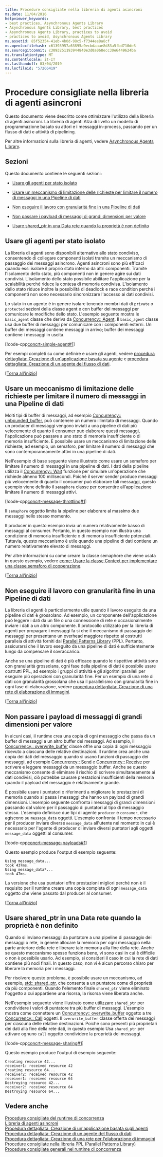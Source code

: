 ```yaml
---
title: Procedure consigliate nella libreria di agenti asincroni
ms.date: 11/04/2016
helpviewer_keywords:
- best practices, Asynchronous Agents Library
- Asynchronous Agents Library, best practices
- Asynchronous Agents Library, practices to avoid
- practices to avoid, Asynchronous Agents Library
ms.assetid: 85f52354-41eb-4b0d-98c5-f7344ee8a8cf
ms.openlocfilehash: c61393957a63895a9ecbdaaae8d83a5fbd710de3
ms.sourcegitcommit: c3093251193944840e3d0a068ecc30e6449624ba
ms.translationtype: MT
ms.contentlocale: it-IT
ms.lasthandoff: 03/04/2019
ms.locfileid: "57266419"
---
```

# <a name="best-practices-in-the-asynchronous-agents-library"></a>Procedure consigliate nella libreria di agenti asincroni

Questo documento viene descritto come ottimizzare l'utilizzo della libreria di agenti asincroni. La libreria di agenti Alza di livello un modello di programmazione basato su attori e i messaggi in-process, passando per un flusso di dati e attività di pipelining.

Per altre informazioni sulla libreria di agenti, vedere [Asynchronous Agents Library](../../parallel/concrt/asynchronous-agents-library.md).

##  <a name="top"></a> Sezioni

Questo documento contiene le seguenti sezioni:

- [Usare gli agenti per stato isolato](#isolation)

- [Usare un meccanismo di limitazione delle richieste per limitare il numero di messaggi in una Pipeline di dati](#throttling)

- [Non eseguire il lavoro con granularità fine in una Pipeline di dati](#fine-grained)

- [Non passare i payload di messaggi di grandi dimensioni per valore](#large-payloads)

- [Usare shared_ptr in una Data rete quando la proprietà è non definito](#ownership)

##  <a name="isolation"></a> Usare gli agenti per stato isolato

La libreria di agenti sono disponibili alternative allo stato condiviso, consentendo di collegare componenti isolati tramite un meccanismo di passaggio dei messaggi asincrono. Agenti asincroni sono più efficaci quando essi isolare il proprio stato interno da altri componenti. Tramite l'isolamento dello stato, più componenti non in genere agire sui dati condivisi. L'isolamento dello stato possibile abilitare l'applicazione per la scalabilità perché riduce la contesa di memoria condivisa. L'isolamento dello stato riduce inoltre la possibilità di deadlock e race condition perché i componenti non sono necessario sincronizzare l'accesso ai dati condivisi.

Lo stato in un agente è in genere isolare tenendo membri dati di `private` o `protected` sezioni della classe agent e con buffer dei messaggi per comunicare le modifiche dello stato. L'esempio seguente mostra le `basic_agent` classe che deriva da [Concurrency:: Agent](../../parallel/concrt/reference/agent-class.md). Il `basic_agent` classe usa due buffer di messaggi per comunicare con i componenti esterni. Un buffer dei messaggi contiene messaggi in arrivo; buffer dei messaggi contiene i messaggi in uscita.

[!code-cpp[concrt-simple-agent#1](../../parallel/concrt/codesnippet/cpp/best-practices-in-the-asynchronous-agents-library_1.cpp)]

Per esempi completi su come definire e usare gli agenti, vedere [procedura dettagliata: Creazione di un'applicazione basata su agente](../../parallel/concrt/walkthrough-creating-an-agent-based-application.md) e [procedura dettagliata: Creazione di un agente del flusso di dati](../../parallel/concrt/walkthrough-creating-a-dataflow-agent.md).

[[Torna all'inizio](#top)]

##  <a name="throttling"></a> Usare un meccanismo di limitazione delle richieste per limitare il numero di messaggi in una Pipeline di dati

Molti tipi di buffer di messaggi, ad esempio [Concurrency:: unbounded_buffer](reference/unbounded-buffer-class.md), può contenere un numero illimitato di messaggi. Quando un producer di messaggi vengono inviati a una pipeline di dati più velocemente di quanto il consumer può elaborare questi messaggi, l'applicazione può passare a uno stato di memoria insufficiente o di memoria insufficiente. È possibile usare un meccanismo di limitazione delle richieste, ad esempio, un semaforo, per limitare il numero di messaggi che sono contemporaneamente attivi in una pipeline di dati.

Nell'esempio di base seguente viene illustrato come usare un semaforo per limitare il numero di messaggi in una pipeline di dati. I dati della pipeline utilizza il [Concurrency:: Wait](reference/concurrency-namespace-functions.md#wait) funzione per simulare un'operazione che richiede almeno 100 millisecondi. Poiché il server sender produce messaggi più velocemente di quanto il consumer può elaborare tali messaggi, questo esempio viene definito il `semaphore` classe per consentire all'applicazione limitare il numero di messaggi attivi.

[!code-cpp[concrt-message-throttling#1](../../parallel/concrt/codesnippet/cpp/best-practices-in-the-asynchronous-agents-library_2.cpp)]

Il `semaphore` oggetto limita la pipeline per elaborare al massimo due messaggi nello stesso momento.

Il producer in questo esempio invia un numero relativamente basso di messaggi al consumer. Pertanto, in questo esempio non illustra una condizione di memoria insufficiente o di memoria insufficiente potenziali. Tuttavia, questo meccanismo è utile quando una pipeline di dati contiene un numero relativamente elevato di messaggi.

Per altre informazioni su come creare la classe semaphore che viene usata in questo esempio, vedere [come: Usare la classe Context per implementare una classe semaforo di cooperazione](../../parallel/concrt/how-to-use-the-context-class-to-implement-a-cooperative-semaphore.md).

[[Torna all'inizio](#top)]

##  <a name="fine-grained"></a> Non eseguire il lavoro con granularità fine in una Pipeline di dati

La libreria di agenti è particolarmente utile quando il lavoro eseguito da una pipeline di dati è grossolano. Ad esempio, un componente dell'applicazione può leggere i dati da un file o una connessione di rete e occasionalmente inviare i dati a un altro componente. Il protocollo utilizzato per la libreria di agenti per propagare i messaggi fa sì che il meccanismo di passaggio dei messaggi per presentano un overhead maggiore rispetto ai costrutti parallela di attività forniti dal [Parallel Patterns Library](../../parallel/concrt/parallel-patterns-library-ppl.md) (PPL). Pertanto, assicurarsi che il lavoro eseguito da una pipeline di dati è sufficientemente lungo da compensare il sovraccarico.

Anche se una pipeline di dati è più efficace quando le rispettive attività sono con granularità grossolana, ogni fase della pipeline di dati è possibile usare costrutti PPL, ad esempio i gruppi di attività e gli algoritmi paralleli per eseguire più operazioni con granularità fine. Per un esempio di una rete di dati con granularità grossolana che usa il parallelismo con granularità fine in ogni fase di elaborazione, vedere [procedura dettagliata: Creazione di una rete di elaborazione di immagini](../../parallel/concrt/walkthrough-creating-an-image-processing-network.md).

[[Torna all'inizio](#top)]

##  <a name="large-payloads"></a> Non passare i payload di messaggi di grandi dimensioni per valore

In alcuni casi, il runtime crea una copia di ogni messaggio che passa da un buffer di messaggi a un altro buffer dei messaggi. Ad esempio, il [Concurrency:: overwrite_buffer](../../parallel/concrt/reference/overwrite-buffer-class.md) classe offre una copia di ogni messaggio ricevuto a ciascuna delle relative destinazioni. Il runtime crea anche una copia dei dati del messaggio quando si usano funzioni di passaggio dei messaggi, ad esempio [Concurrency:: Send](reference/concurrency-namespace-functions.md#send) e [Concurrency:: Receive](reference/concurrency-namespace-functions.md#receive) per scrivere e leggere messaggi da un messaggio buffer. Anche se questo meccanismo consente di eliminare il rischio di scrivere simultaneamente ai dati condivisi, ciò potrebbe causare prestazioni insufficienti della memoria quando il payload del messaggio è relativamente grande.

È possibile usare i puntatori o riferimenti a migliorare le prestazioni di memoria quando si passa i messaggi che hanno un payload di grandi dimensioni. L'esempio seguente confronta i messaggi di grandi dimensioni passando dal valore per il passaggio di puntatori al tipo di messaggio stesso. L'esempio definisce due tipi di agente `producer` e `consumer`, che agiscono su `message_data` oggetti. L'esempio confronta il tempo necessario per il producer inviare diverse `message_data` all'utente nel momento in cui è necessario per l'agente di producer di inviare diversi puntatori agli oggetti `message_data` oggetti al consumer.

[!code-cpp[concrt-message-payloads#1](../../parallel/concrt/codesnippet/cpp/best-practices-in-the-asynchronous-agents-library_3.cpp)]

Questo esempio produce l'output di esempio seguente:

```Output
Using message_data...
took 437ms.
Using message_data*...
took 47ms.
```

La versione che usa puntatori offre prestazioni migliori perché non è il requisito per il runtime creare una copia completa di ogni `message_data` oggetto che viene passato dal producer al consumer.

[[Torna all'inizio](#top)]

##  <a name="ownership"></a> Usare shared_ptr in una Data rete quando la proprietà è non definito

Quando si inviano messaggi da puntatore a una pipeline di passaggio dei messaggi o rete, in genere allocare la memoria per ogni messaggio nella parte anteriore della rete e liberare tale memoria alla fine della rete. Anche se questo meccanismo spesso funziona bene, vi sono casi in cui è difficile o non è possibile usarlo. Ad esempio, si consideri il caso in cui la rete di dati contiene più nodi finali. In questo caso, non vi è alcun percorso chiaro per liberare la memoria per i messaggi.

Per risolvere questo problema, è possibile usare un meccanismo, ad esempio, [std:: shared_ptr](../../standard-library/shared-ptr-class.md), che consente a un puntatore come di proprietà da più componenti. Quando l'elemento finale `shared_ptr` viene eliminato l'oggetto a cui appartiene una risorsa, la risorsa viene liberata anche.

Nell'esempio seguente viene illustrato come utilizzare `shared_ptr` per condividere i valori di puntatore tra più buffer di messaggi. L'esempio mostra come connettere un [Concurrency:: overwrite_buffer](../../parallel/concrt/reference/overwrite-buffer-class.md) oggetto a tre [Concurrency:: Call](../../parallel/concrt/reference/call-class.md) oggetti. Il `overwrite_buffer` classe offerta dei messaggi per ciascuna delle relative destinazioni. Poiché sono presenti più proprietari dei dati alla fine della rete dati, in questo esempio Usa `shared_ptr` per attivare ognuno `call` oggetto condividere la proprietà dei messaggi.

[!code-cpp[concrt-message-sharing#1](../../parallel/concrt/codesnippet/cpp/best-practices-in-the-asynchronous-agents-library_4.cpp)]

Questo esempio produce l'output di esempio seguente:

```Output
Creating resource 42...
receiver1: received resource 42
Creating resource 64...
receiver2: received resource 42
receiver1: received resource 64
Destroying resource 42...
receiver2: received resource 64
Destroying resource 64...
```

## <a name="see-also"></a>Vedere anche

[Procedure consigliate del runtime di concorrenza](../../parallel/concrt/concurrency-runtime-best-practices.md)<br/>
[Libreria di agenti asincroni](../../parallel/concrt/asynchronous-agents-library.md)<br/>
[Procedura dettagliata: Creazione di un'applicazione basata sugli agenti](../../parallel/concrt/walkthrough-creating-an-agent-based-application.md)<br/>
[Procedura dettagliata: Creazione di un agente del flusso di dati](../../parallel/concrt/walkthrough-creating-a-dataflow-agent.md)<br/>
[Procedura dettagliata: Creazione di una rete per l'elaborazione di immagini](../../parallel/concrt/walkthrough-creating-an-image-processing-network.md)<br/>
[Procedure consigliate nella libreria PPL (Parallel Patterns Library)](../../parallel/concrt/best-practices-in-the-parallel-patterns-library.md)<br/>
[Procedure consigliate generali nel runtime di concorrenza](../../parallel/concrt/general-best-practices-in-the-concurrency-runtime.md)
